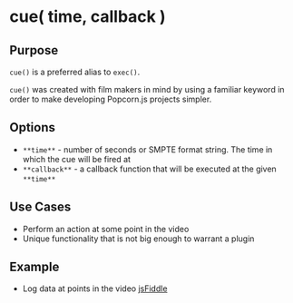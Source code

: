 # cue( time, callback ) #

## Purpose ##

`cue()` is a preferred alias to `exec()`.

`cue()` was created with film makers in mind by using a familiar keyword in order to make developing Popcorn.js projects simpler.

## Options ##

* `**time**` - number of seconds or SMPTE format string. The time in which the cue will be fired at
* `**callback**` - a callback function that will be executed at the given `**time**`

## Use Cases ##

* Perform an action at some point in the video
* Unique functionality that is not big enough to warrant a plugin

## Example ##

* Log data at points in the video [jsFiddle](http://jsfiddle.net/popcornjs/a38mA/)

